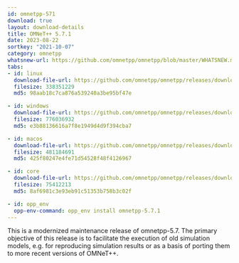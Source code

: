 ```yaml
---
id: omnetpp-571
download: true
layout: download-details
title: OMNeT++ 5.7.1
date: 2023-08-22
sortkey: "2021-10-07"
category: omnetpp
whatsnew-url: https://github.com/omnetpp/omnetpp/blob/master/WHATSNEW.md#omnet-571-august-2023
tabs:
- id: linux
  download-file-url: https://github.com/omnetpp/omnetpp/releases/download/omnetpp-5.7.1/omnetpp-5.7.1-src-linux.tgz
  filesize: 338351229
  md5: 98aab18c7ca876a539240a3be95bf47e

- id: windows
  download-file-url: https://github.com/omnetpp/omnetpp/releases/download/omnetpp-5.7.1/omnetpp-5.7.1-src-windows.zip
  filesize: 776036932
  md5: e3b88136616a7f8e1949d4d9f394cba7

- id: macos
  download-file-url: https://github.com/omnetpp/omnetpp/releases/download/omnetpp-5.7.1/omnetpp-5.7.1-src-macosx.tgz
  filesize: 481184691
  md5: 425f80247e4fe71d54528f48f4126967

- id: core
  download-file-url: https://github.com/omnetpp/omnetpp/releases/download/omnetpp-5.7.1/omnetpp-5.7.1-src-core.tgz
  filesize: 75412213
  md5: 8af6981c3e93eb91c51353b758b3c02f

- id: opp_env
  opp-env-command: opp_env install omnetpp-5.7.1
---
```


This is a modernized maintenance release of omnetpp-5.7. The primary objective of this release is to facilitate the execution of old simulation models, e.g. for reproducing simulation results or as a basis of porting them to more recent versions of OMNeT++.